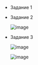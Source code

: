 

- Задание 1


- Задание 2

  ![image](https://github.com/user-attachments/assets/1fb4390a-2ce7-4c02-98a9-acdc9df44701)


- Задание 3

  ![image](https://github.com/user-attachments/assets/124ebaa1-c766-486b-a29c-2206167e19e3)
  
  ![image](https://github.com/user-attachments/assets/49c535f9-02af-440d-a7f7-697f28de9680)
